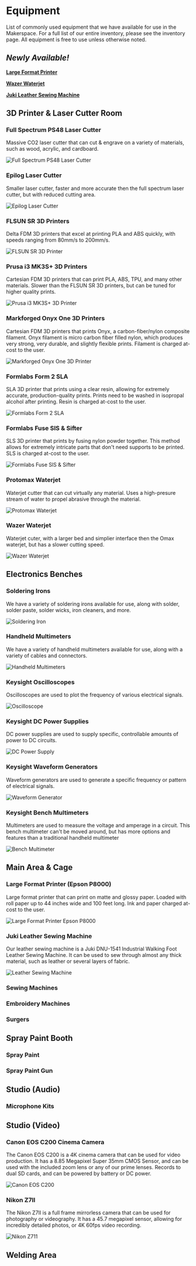 # Equipment
List of commonly used equipment that we have available for use in the Makerspace. For a full list of our entire inventory, please see the inventory page. All equipment is free to use unless otherwise noted.

## *Newly Available!*
**[Large Format Printer](#largeformatprinterepsonp8000)**

**[Wazer Waterjet](#wazerwaterjet)**

**[Juki Leather Sewing Machine](#jukileathersewingmachine)**

## 3D Printer & Laser Cutter Room

### Full Spectrum PS48 Laser Cutter
Massive CO2 laser cutter that can cut & engrave on a variety of materials, such as wood, acrylic, and cardboard.

![Full Spectrum PS48 Laser Cutter](img/equipment/fslaser.webp)

### Epilog Laser Cutter
Smaller laser cutter, faster and more accurate then the full spectrum laser cutter, but with reduced cutting area.

![Epilog Laser Cutter](img/equipment/epiloglaser.webp)

### FLSUN SR 3D Printers
Delta FDM 3D printers that excel at printing PLA and ABS quickly, with speeds ranging from 80mm/s to 200mm/s.

![FLSUN SR 3D Printer](img/equipment/flsunsr.webp)

### Prusa i3 MK3S+ 3D Printers
Cartesian FDM 3D printers that can print PLA, ABS, TPU, and many other materials. Slower than the FLSUN SR 3D printers, but can be tuned for higher quality prints.

![Prusa i3 MK3S+ 3D Printer](img/equipment/prusa.webp)

### Markforged Onyx One 3D Printers
Cartesian FDM 3D printers that prints Onyx, a carbon-fiber/nylon composite filament. Onyx filament is micro carbon fiber filled nylon, which produces very strong, very durable, and slightly flexible prints. Filament is charged at-cost to the user.

![Markforged Onyx One 3D Printer](img/equipment/onyx.webp)

### Formlabs Form 2 SLA
SLA 3D printer that prints using a clear resin, allowing for extremely accurate, production-quality prints. Prints need to be washed in isopropal alcohol after printing. Resin is charged at-cost to the user.

![Formlabs Form 2 SLA](img/equipment/form2.webp)

### Formlabs Fuse SlS & Sifter
SLS 3D printer that prints by fusing nylon powder together. This method allows for extremely intricate parts that don't need supports to be printed. SLS is charged at-cost to the user.

![Formlabs Fuse SlS & Sifter](img/equipment/fuse1.webp)

### Protomax Waterjet
Waterjet cutter that can cut virtually any material. Uses a high-presure stream of water to propel abrasive through the material.

![Protomax Waterjet](img/equipment/protomax.webp)

### Wazer Waterjet
Waterjet cuter, with a larger bed and simplier interface then the Omax waterjet, but has a slower cutting speed.

![Wazer Waterjet](img/equipment/wazer.webp)

## Electronics Benches

### Soldering Irons
We have a variety of soldering irons available for use, along with solder, solder paste, solder wicks, iron cleaners, and more.

![Soldering Iron](img/equipment/solderingiron.webp)

### Handheld Multimeters
We have a variety of handheld multimeters available for use, along with a variety of cables and connectors.

![Handheld Multimeters](img/equipment/handheldmultimeter.webp)

### Keysight Oscilloscopes
Oscilloscopes are used to plot the frequency of various electrical signals.

![Oscilloscope](img/equipment/oscilloscope.webp)

### Keysight DC Power Supplies
DC power supplies are used to supply specific, controllable amounts of power to DC circuits.

![DC Power Supply](img/equipment/powersupply.webp)

### Keysight Waveform Generators
Waveform generators are used to generate a specific frequency or pattern of electrical signals.

![Waveform Generator](img/equipment/waveformgenerator.webp)

### Keysight Bench Multimeters
Multimeters are used to measure the voltage and amperage in a circuit. This bench multimeter can't be moved around, but has more options and features than a traditional handheld multimeter


![Bench Multimeter](img/equipment/benchmultimeter.webp)

## Main Area & Cage

### Large Format Printer (Epson P8000)
Large format printer that can print on matte and glossy paper. Loaded with roll paper up to 44 inches wide and 100 feet long. Ink and paper charged at-cost to the user.

![Large Format Printer Epson P8000](img/equipment/epsonp8000.webp)

### Juki Leather Sewing Machine
Our leather sewing machine is a Juki DNU-1541 Industrial Walking Foot Leather Sewing Machine. It can be used to sew through almost any thick material, such as leather or several layers of fabric.

![Leather Sewing Machine](img/equipment/jukileather.webp)

### Sewing Machines


### Embroidery Machines


### Surgers



## Spray Paint Booth

### Spray Paint


### Spray Paint Gun


## Studio (Audio)

### Microphone Kits


## Studio (Video)

### Canon EOS C200 Cinema Camera
The Canon EOS C200 is a 4K cinema camera that can be used for video production. It has a 8.85 Megapixel Super 35mm CMOS Sensor, and can be used with the included zoom lens or any of our prime lenses. Records to dual SD cards, and can be powered by battery or DC power.

![Canon EOS C200](img/equipment/canoneosc200.webp)

### Nikon Z7II
The Nikon Z7II is a full frame mirrorless camera that can be used for photography or videography. It has a 45.7 megapixel sensor, allowing for incredibly detailed photos, or 4K 60fps video recording.

![Nikon Z711](img/equipment/nikon.webp)

## Welding Area
